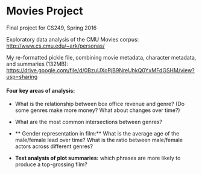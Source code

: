 # Movies Project
Final project for CS249, Spring 2016

Exploratory data analysis of the CMU Movies corpus: [http://www.cs.cmu.edu/~ark/personas/
](http://)

My re-formatted pickle file, combining movie metadata, character metadata, and summaries (132MB): 
[https://drive.google.com/file/d/0BzuUXoRjB9NreUhkQ0YxMFdGSHM/view?usp=sharing ](http://)

#### Four key areas of analysis:

* What is the relationship between box office revenue and genre? (Do some genres make more money? What about changes over time?)

* What are the most common intersections between genres?

* ** Gender representation in film:** What is the average age of the male/female lead over time? What is the ratio between male/female actors across different genres? 

* **Text analysis of plot summaries:** which phrases are more likely to produce a top-grossing film? 
